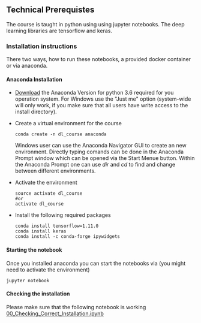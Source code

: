 ## Technical Prerequistes

The course is taught in python using using jupyter notebooks. The deep learning libraries are tensorflow and keras.  

### Installation instructions
There two ways, how to run these notebooks, a provided docker container or via anaconda. 


#### Anaconda Installation

* [Download](https://www.anaconda.com/download/) the Anaconda Version for python 3.6 required for you operation system.  For Windows use the "Just me" option (system-wide will only work, if you make sure that all users have write access to the install directory).

* Create a virtual environment for the course
	```
	conda create -n dl_course anaconda
	```
	Windows user can use the Anaconda Navigator GUI to create an new environment. Directly typing comands can be done in the Anaconda Prompt window which can be opened via the Start Menue button. Within the Anaconda Prompt one can use *dir* and *cd* to find and change between different environments.

* Activate the environment
	```
	source activate dl_course
	#or
	activate dl_course
	```
	

* Install the following required packages
	```
	conda install tensorflow=1.11.0
	conda install keras 
	conda install -c conda-forge ipywidgets
	```


#### Starting the notebook

Once you installed anaconda you can start the notebooks via (you might need to activate the environment) 

```
jupyter notebook
```

#### Checking the installation
Please make sure that the following notebook is working
<a href='https://github.com/tensorchiefs/dl_course_2018/blob/master/notebooks/00_Checking_Correct_Installation.ipynb'>00_Checking_Correct_Installation.ipynb</a>







